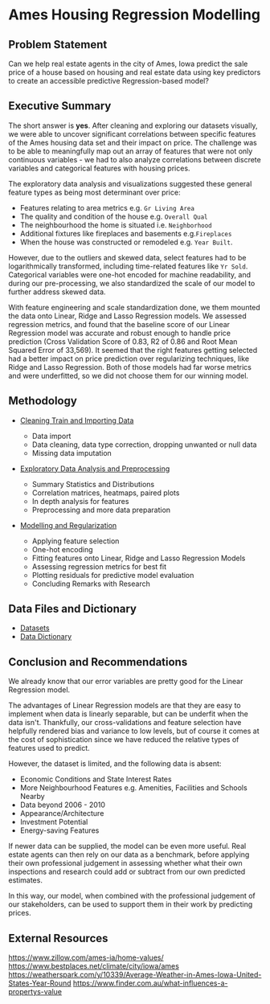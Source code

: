 # Ames Housing Regression Modelling

## Problem Statement

Can we help real estate agents in the city of Ames, Iowa predict the sale price of a house based on housing and real estate data using key predictors to create an accessible predictive Regression-based model?

## Executive Summary
The short answer is **yes**. After cleaning and exploring our datasets visually, we were able to uncover significant correlations between specific features of the Ames housing data set and their impact on price. The challenge was to be able to meaningfully map out an array of features that were not only continuous variables - we had to also analyze correlations between discrete variables and categorical features with housing prices.

The exploratory data analysis and visualizations suggested these general feature types as being most determinant over price:
- Features relating to area metrics e.g. `Gr Living Area`
- The quality and condition of the house e.g. `Overall Qual`
- The neighbourhood the home is situated i.e. `Neighborhood`
- Additional fixtures like fireplaces and basements e.g.`Fireplaces`
- When the house was constructed or remodeled e.g. `Year Built`.

However, due to the outliers and skewed data, select features had to be logarithmically transformed, including time-related features like `Yr Sold`. Categorical variables were one-hot encoded for machine readability, and during our pre-processing, we also standardized the scale of our model to further address skewed data. 

With feature engineering and scale standardization done, we them mounted the data onto Linear, Ridge and Lasso Regression models. We assessed regression metrics, and found that the baseline score of our Linear Regression model was accurate and robust enough to handle price prediction (Cross Validation Score of 0.83, R2 of 0.86 and Root Mean Squared Error of 33,569). It seemed that the right features getting selected had a better impact on price prediction over regularizing techniques, like Ridge and Lasso Regression. Both of those models had far worse metrics and were underfitted, so we did not choose them for our winning model.

## Methodology

- [Cleaning Train and Importing Data](https://git.generalassemb.ly/chevalier88/DSI15-Clone/blob/master/project_2/code/1.Cleaning_Imports.ipynb)
    - Data import
    - Data cleaning, data type correction, dropping unwanted or null data
    - Missing data imputation 
    
- [Exploratory Data Analysis and Preprocessing ](https://git.generalassemb.ly/chevalier88/DSI15-Clone/blob/master/project_2/code/2.EDA_Preprocessing.ipynb)
    - Summary Statistics and Distributions
    - Correlation matrices, heatmaps, paired plots
    - In depth analysis for features
    - Preprocessing and more data preparation

- [Modelling and Regularization](https://git.generalassemb.ly/chevalier88/DSI15-Clone/blob/master/project_2/code/3.Modelling_Conclusion.ipynb)
    - Applying feature selection
    - One-hot encoding 
    - Fitting features onto Linear, Ridge and Lasso Regression Models
    - Assessing regression metrics for best fit
    - Plotting residuals for predictive model evaluation
    - Concluding Remarks with Research

## Data Files and Dictionary
- [Datasets](https://git.generalassemb.ly/chevalier88/DSI15-Clone/tree/master/project_2/datasets)
- [Data Dictionary](https://git.generalassemb.ly/chevalier88/DSI15-Clone/blob/master/project_2/DataDocumentation.txt)

## Conclusion and Recommendations
We already know that our error variables are pretty good for the Linear Regression model.

The advantages of Linear Regression models are that they are easy to implement when data is linearly separable, but can be underfit when the data isn't. Thankfully, our cross-validations and feature selection have helpfully rendered bias and variance to low levels, but of course it comes at the cost of sophistication since we have reduced the relative types of features used to predict.

However, the dataset is limited, and the following data is absent:
- Economic Conditions and State Interest Rates
- More Neighbourhood Features e.g. Amenities, Facilities and Schools Nearby
- Data beyond 2006 - 2010
- Appearance/Architecture
- Investment Potential
- Energy-saving Features

If newer data can be supplied, the model can be even more useful. Real estate agents can then rely on our data as a benchmark, before applying their own professional judgement in assessing whether what their own inspections and research could add or subtract from our own predicted estimates.

In this way, our model, when combined with the professional judgement of our stakeholders, can be used to support them in their work by predicting prices.

## External Resources
https://www.zillow.com/ames-ia/home-values/
https://www.bestplaces.net/climate/city/iowa/ames 
https://weatherspark.com/y/10339/Average-Weather-in-Ames-Iowa-United-States-Year-Round 
https://www.finder.com.au/what-influences-a-propertys-value